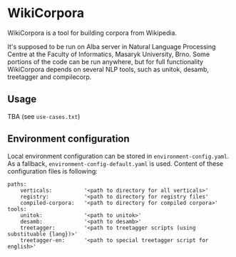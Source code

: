 WikiCorpora
===========

WikiCorpora is a tool for building corpora from Wikipedia.

It's supposed to be run on Alba server in Natural Language Processing Centre
at the Faculty of Informatics, Masaryk University, Brno. Some portions of
the code can be run anywhere, but for full functionality WikiCorpora depends
on several NLP tools, such as unitok, desamb, treetagger and compilecorp.

Usage
-----

TBA (see `use-cases.txt`)

Environment configuration
-------------------------

Local environment configuration can be stored in `environment-config.yaml`.
As a fallback, `environment-config-default.yaml` is used. Content of these
configuration files is following:

```
paths:
    verticals:          '<path to directory for all verticals>'
    registry:           '<path to directory for registry files'
    compiled-corpora:   '<path to directory for compiled corpora>'
tools:
    unitok:             '<path to unitok>'
    desamb:             '<path to desamb>'
    treetagger:         '<path to treetagger scripts (using substituable {lang})>'
    treetagger-en:      '<path to special treetagger script for english>'
```
